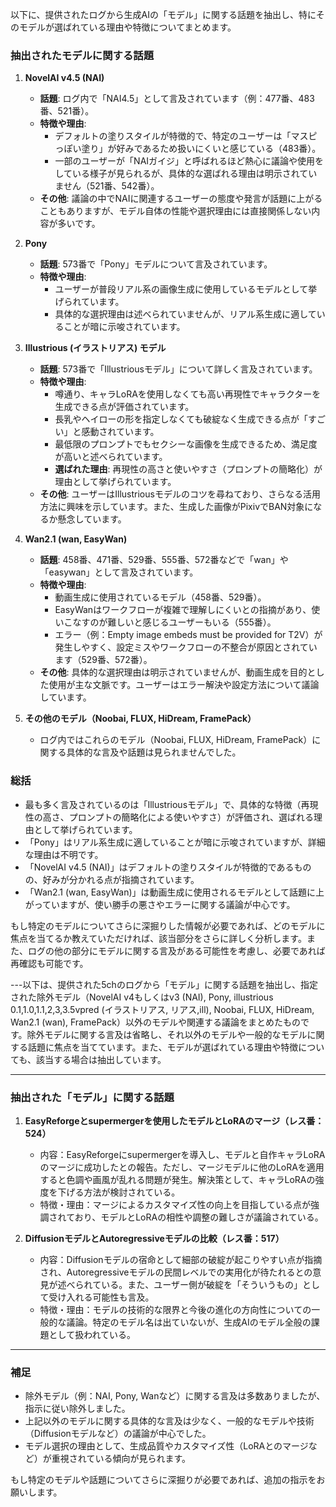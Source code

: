以下に、提供されたログから生成AIの「モデル」に関する話題を抽出し、特にそのモデルが選ばれている理由や特徴についてまとめます。

### 抽出されたモデルに関する話題
1. **NovelAI v4.5 (NAI)**
   - **話題**: ログ内で「NAI4.5」として言及されています（例：477番、483番、521番）。
   - **特徴や理由**: 
     - デフォルトの塗りスタイルが特徴的で、特定のユーザーは「マスピっぽい塗り」が好みであるため扱いにくいと感じている（483番）。
     - 一部のユーザーが「NAIガイジ」と呼ばれるほど熱心に議論や使用をしている様子が見られるが、具体的な選ばれる理由は明示されていません（521番、542番）。
   - **その他**: 議論の中でNAIに関連するユーザーの態度や発言が話題に上がることもありますが、モデル自体の性能や選択理由には直接関係しない内容が多いです。

2. **Pony**
   - **話題**: 573番で「Pony」モデルについて言及されています。
   - **特徴や理由**: 
     - ユーザーが普段リアル系の画像生成に使用しているモデルとして挙げられています。
     - 具体的な選択理由は述べられていませんが、リアル系生成に適していることが暗に示唆されています。

3. **Illustrious (イラストリアス) モデル**
   - **話題**: 573番で「Illustriousモデル」について詳しく言及されています。
   - **特徴や理由**: 
     - 噂通り、キャラLoRAを使用しなくても高い再現性でキャラクターを生成できる点が評価されています。
     - 長乳やヘイローの形を指定しなくても破綻なく生成できる点が「すごい」と感動されています。
     - 最低限のプロンプトでもセクシーな画像を生成できるため、満足度が高いと述べられています。
     - **選ばれた理由**: 再現性の高さと使いやすさ（プロンプトの簡略化）が理由として挙げられています。
   - **その他**: ユーザーはIllustriousモデルのコツを尋ねており、さらなる活用方法に興味を示しています。また、生成した画像がPixivでBAN対象になるか懸念しています。

4. **Wan2.1 (wan, EasyWan)**
   - **話題**: 458番、471番、529番、555番、572番などで「wan」や「easywan」として言及されています。
   - **特徴や理由**: 
     - 動画生成に使用されているモデル（458番、529番）。
     - EasyWanはワークフローが複雑で理解しにくいとの指摘があり、使いこなすのが難しいと感じるユーザーもいる（555番）。
     - エラー（例：Empty image embeds must be provided for T2V）が発生しやすく、設定ミスやワークフローの不整合が原因とされています（529番、572番）。
   - **その他**: 具体的な選択理由は明示されていませんが、動画生成を目的とした使用が主な文脈です。ユーザーはエラー解決や設定方法について議論しています。

5. **その他のモデル（Noobai, FLUX, HiDream, FramePack）**
   - ログ内ではこれらのモデル（Noobai, FLUX, HiDream, FramePack）に関する具体的な言及や話題は見られませんでした。

### 総括
- 最も多く言及されているのは「Illustriousモデル」で、具体的な特徴（再現性の高さ、プロンプトの簡略化による使いやすさ）が評価され、選ばれる理由として挙げられています。
- 「Pony」はリアル系生成に適していることが暗に示唆されていますが、詳細な理由は不明です。
- 「NovelAI v4.5 (NAI)」はデフォルトの塗りスタイルが特徴的であるものの、好みが分かれる点が指摘されています。
- 「Wan2.1 (wan, EasyWan)」は動画生成に使用されるモデルとして話題に上がっていますが、使い勝手の悪さやエラーに関する議論が中心です。

もし特定のモデルについてさらに深掘りした情報が必要であれば、どのモデルに焦点を当てるか教えていただければ、該当部分をさらに詳しく分析します。また、ログの他の部分にモデルに関する言及がある可能性を考慮し、必要であれば再確認も可能です。

---以下は、提供された5chのログから「モデル」に関する話題を抽出し、指定された除外モデル（NovelAI v4もしくはv3 (NAI), Pony, illustrious 0.1,1.0,1.1,2,3,3.5vpred (イラストリアス, リアス,ill), Noobai, FLUX, HiDream, Wan2.1 (wan), FramePack）以外のモデルや関連する議論をまとめたものです。除外モデルに関する言及は省略し、それ以外のモデルや一般的なモデルに関する話題に焦点を当てています。また、モデルが選ばれている理由や特徴についても、該当する場合は抽出しています。

---

### 抽出された「モデル」に関する話題

1. **EasyReforgeとsupermergerを使用したモデルとLoRAのマージ（レス番：524）**
   - 内容：EasyReforgeにsupermergerを導入し、モデルと自作キャラLoRAのマージに成功したとの報告。ただし、マージモデルに他のLoRAを適用すると色調や画風が乱れる問題が発生。解決策として、キャラLoRAの強度を下げる方法が検討されている。
   - 特徴・理由：マージによるカスタマイズ性の向上を目指している点が強調されており、モデルとLoRAの相性や調整の難しさが議論されている。

2. **DiffusionモデルとAutoregressiveモデルの比較（レス番：517）**
   - 内容：Diffusionモデルの宿命として細部の破綻が起こりやすい点が指摘され、Autoregressiveモデルの民間レベルでの実用化が待たれるとの意見が述べられている。また、ユーザー側が破綻を「そういうもの」として受け入れる可能性も言及。
   - 特徴・理由：モデルの技術的な限界と今後の進化の方向性についての一般的な議論。特定のモデル名は出ていないが、生成AIのモデル全般の課題として扱われている。

---

### 補足
- 除外モデル（例：NAI, Pony, Wanなど）に関する言及は多数ありましたが、指示に従い除外しました。
- 上記以外のモデルに関する具体的な言及は少なく、一般的なモデルや技術（Diffusionモデルなど）の議論が中心でした。
- モデル選択の理由として、生成品質やカスタマイズ性（LoRAとのマージなど）が重視されている傾向が見られます。

もし特定のモデルや話題についてさらに深掘りが必要であれば、追加の指示をお願いします。